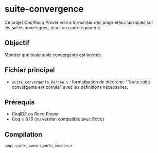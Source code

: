 # suite-convergence

Ce projet Coq/Rocq Prover vise à formaliser des propriétés classiques sur les suites numériques, dans un cadre rigoureux.

## Objectif

Montrer que toute suite convergente est bornée.

## Fichier principal

- `suite_convergente_bornée.v` : formalisation du théorème "Toute suite convergente est bornée" avec les définitions nécessaires.

## Prérequis

- CoqIDE ou Rocq Prover
- Coq ≥ 8.16 (ou version compatible avec Rocq)

## Compilation

```bash
coqc suite_convergente_bornée.v
```
